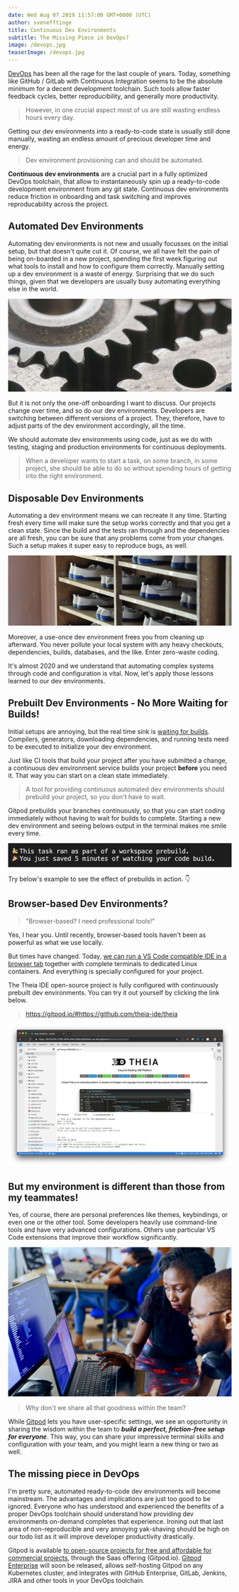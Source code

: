 ```yaml
---
date: Wed Aug 07 2019 11:57:00 GMT+0000 (UTC)
author: svenefftinge
title: Continuous Dev Environments
subtitle: The Missing Piece in DevOps?
image: /devops.jpg
teaserImage: /devops.jpg
---
```


[DevOps](https://en.wikipedia.org/wiki/DevOps) has been all the rage for the last couple of years. Today, something like GitHub / GitLab with Continuous Integration seems to be the absolute minimum for a decent development toolchain. Such tools allow faster feedback cycles, better reproducibility, and generally more productivity.

> However, in one crucial aspect most of us are still wasting endless hours every day.

Getting our dev environments into a ready-to-code state is usually still done manually, wasting an endless amount of precious developer time and energy.

> Dev environment provisioning can and should be automated.

**Continuous dev environments** are a crucial part in a fully optimized DevOps toolchain, that allow to instantaneously spin up a ready-to-code development environment from any git state. Continuous dev environments reduce friction in onboarding and task switching and improves reproducability across the project.

## Automated Dev Environments
Automating dev environments is not new and usually focusses on the initial setup, but that doesn't quite cut it. Of course, we all have felt the pain of being on-boarded in a new project, spending the first week figuring out what tools to install and how to configure them correctly. Manually setting up a dev environment is a waste of energy. Surprising that we do such things, given that we developers are usually busy automating everything else in the world.

![disposable dev environments](./continuous-dev-environment-in-devops/gears.jpg)

But it is not only the one-off onboarding I want to discuss. Our projects change over time, and so do our dev environments. Developers are switching between different versions of a project. They, therefore, have to adjust parts of the dev environment accordingly, all the time.

We should automate dev environments using code, just as we do with testing, staging and production environments for continuous deployments.

> When a developer wants to start a task, on some branch, in some project, she should be able to do so without spending hours of getting into the right environment.

## Disposable Dev Environments

Automating a dev environment means we can recreate it any time. Starting fresh every time will make sure the setup works correctly and that you get a clean state. Since the build and the tests ran through and the dependencies are all fresh, you can be sure that any problems come from your changes. Such a setup makes it super easy to reproduce bugs, as well.

![disposable dev environments](./continuous-dev-environment-in-devops/same-shoes.jpg)

Moreover, a use-once dev environment frees you from cleaning up afterward. You never pollute your local system with any heavy checkouts, dependencies, builds, databases, and the like. Enter zero-waste coding.

It's almost 2020 and we understand that automating complex systems through code and configuration is vital. Now, let's apply those lessons learned to our dev environments.

## Prebuilt Dev Environments - No More Waiting for Builds!

Initial setups are annoying, but the real time sink is [waiting for builds](/blog/prebuilds). Compilers, generators, downloading dependencies, and running tests need to be executed to initialize your dev environment.

Just like CI tools that build your project after you have submitted a change, a continuous dev environment service builds your project **before** you need it. That way you can start on a clean state immediately.

> A tool for providing continuous automated dev environments should prebuild your project, so you don't have to wait.

Gitpod prebuilds your branches continuously, so that you can start coding immediately without having to wait for builds to complete. Starting a new dev environment and seeing belows output in the terminal makes me smile every time.

![🍌 This task ran as part of a workspace prebuild. 🎉 You just saved 5 minutes of watching your code build.](./continuous-dev-environment-in-devops/prebuilds.png)

Try below's example to see the effect of prebuilds in action. 👇

## Browser-based Dev Environments?

> "Browser-based? I need professional tools!"

Yes, I hear you. Until recently, browser-based tools haven't been as powerful as what we use locally.

But times have changed. Today, [we can run a VS Code compatible IDE in a browser tab](https://theia-ide.org) together with complete terminals to dedicated Linux containers. And everything is specially configured for your project.

The Theia IDE open-source project is fully configured with continuously prebuilt dev environments. You can try it out yourself by clicking the link below.

> https://gitpod.io/#https://github.com/theia-ide/theia

![Individual](./continuous-dev-environment-in-devops/theia.png)

## But my environment is different than those from my teammates!
Yes, of course, there are personal preferences like themes, keybindings, or even one or the other tool. Some developers heavily use command-line tools and have very advanced configurations. Others use particular VS Code extensions that improve their workflow significantly.

![Individual](./continuous-dev-environment-in-devops/share.jpg)

> Why don't we share all that goodness within the team?

While [Gitpod](/) lets you have user-specific settings, we see an opportunity in sharing the wisdom within the team to ***build a perfect, friction-free setup for everyone***. This way, you can share your impressive terminal skills and configuration with your team, and you might learn a new thing or two as well.

## The missing piece in DevOps
I'm pretty sure, automated ready-to-code dev environments will become mainstream. The advantages and implications are just too good to be ignored. Everyone who has understood and experienced the benefits of a proper DevOps toolchain should understand how providing dev environments on-demand completes that experience. Ironing out that last area of non-reproducible and very annoying yak-shaving should be high on our todo list as it will improve developer productivity drastically.

Gitpod is available [to open-source projects for free and affordable for commercial projects](/pricing), through the Saas offering (Gitpod.io). [Gitpod Enterprise](/pricing#enterprise) will soon be released, allows self-hosting Gitpod on any Kubernetes cluster, and integrates with GitHub Enterprise, GitLab, Jenkins, JIRA and other tools in your DevOps toolchain.
